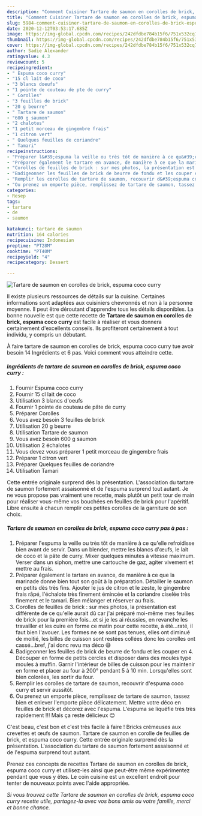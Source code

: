 ```yaml
---
description: "Comment Cuisiner Tartare de saumon en corolles de brick, espuma coco curry"
title: "Comment Cuisiner Tartare de saumon en corolles de brick, espuma coco curry"
slug: 5984-comment-cuisiner-tartare-de-saumon-en-corolles-de-brick-espuma-coco-curry
date: 2020-12-12T03:53:17.685Z
image: https://img-global.cpcdn.com/recipes/242dfdbe784b15f6/751x532cq70/tartare-de-saumon-en-corolles-de-brick-espuma-coco-curry-photo-principale-de-la-recette.jpg
thumbnail: https://img-global.cpcdn.com/recipes/242dfdbe784b15f6/751x532cq70/tartare-de-saumon-en-corolles-de-brick-espuma-coco-curry-photo-principale-de-la-recette.jpg
cover: https://img-global.cpcdn.com/recipes/242dfdbe784b15f6/751x532cq70/tartare-de-saumon-en-corolles-de-brick-espuma-coco-curry-photo-principale-de-la-recette.jpg
author: Sadie Alexander
ratingvalue: 4.3
reviewcount: 5
recipeingredient:
- " Espuma coco curry"
- "15 cl lait de coco"
- "3 blancs doeufs"
- "1 pointe de couteau de pte de curry"
- " Corolles"
- "3 feuilles de brick"
- "20 g beurre"
- " Tartare de saumon"
- "600 g saumon"
- "2 chalotes"
- "1 petit morceau de gingembre frais"
- "1 citron vert"
- " Quelques feuilles de coriandre"
- " Tamari"
recipeinstructions:
- "Préparer l&#39;espuma la veille ou très tôt de manière à ce qu&#39;elle refroidisse bien avant de servir. Dans un blender, mettre les blancs d&#39;œufs, le lait de coco et la pâte de curry. Mixer quelques minutes à vitesse maximum. Verser dans un siphon, mettre une cartouche de gaz, agiter vivement et mettre au frais."
- "Préparer également le tartare en avance, de manière à ce que la marinade donne bien tout son goût à la préparation. Détailler le saumon en petits dès très fins. Ajouter le jus de citron et le zeste, le gingembre frais râpé, l&#39;échalote très finement émincée et la coriandre ciselée très finement et le tamari. Bien mélanger et réserver au frais."
- "Corolles de feuilles de brick : sur mes photos, la présentation est différente de ce qu&#39;elle aurait dû car j&#39;ai préparé moi-même mes feuilles de brick pour la première fois...et si je les ai réussies, en revanche les travailler et les cuire en forme ce matin pour cette recette, à été...raté, il faut bien l&#39;avouer. Les formes ne se sont pas tenues, elles ont diminué de moitié, les billes de cuisson sont restées collées donc les corolles ont cassé...bref, j&#39;ai donc revu ma déco 😅"
- "Badigeonner les feuilles de brick de beurre de fondu et les couper en 4. Découper en forme de petits cercles et disposer dans des moules type moules à muffin. Garnir l&#39;intérieur de billes de cuisson pour les maintenir en forme et placer au four à 200° pendant 5 à 10 min. Lorsqu&#39;elles sont bien colorées, les sortir du four."
- "Remplir les corolles de tartare de saumon, recouvrir d&#39;espuma coco curry et servir aussitôt."
- "Ou prenez un emporte pièce, remplissez de tartare de saumon, tassez bien et enlever l&#39;emporte pièce délicatement. Mettre votre déco en feuilles de brick et décorez avec l&#39;espuma. L&#39;espuma se liquéfie très très rapidement !!! Mais ça reste délicieux 😊"
categories:
- Resep
tags:
- tartare
- de
- saumon

katakunci: tartare de saumon 
nutrition: 164 calories
recipecuisine: Indonesian
preptime: "PT28M"
cooktime: "PT40M"
recipeyield: "4"
recipecategory: Dessert

---
```



![Tartare de saumon en corolles de brick, espuma coco curry](https://img-global.cpcdn.com/recipes/242dfdbe784b15f6/751x532cq70/tartare-de-saumon-en-corolles-de-brick-espuma-coco-curry-photo-principale-de-la-recette.jpg)

Il existe plusieurs ressources de détails sur la cuisine. Certaines informations sont adaptées aux cuisiniers chevronnés et non à la personne moyenne. Il peut être déroutant d'apprendre tous les détails disponibles. La bonne nouvelle est que cette recette de <strong> Tartare de saumon en corolles de brick, espuma coco curry </strong> est facile à réaliser et vous donnera certainement d'excellents conseils. Ils profiteront certainement à tout individu, y compris un débutant.

<!--inarticleads1-->

À faire tartare de saumon en corolles de brick, espuma coco curry tue avoir besoin 14 Ingrédients et 6 pas. Voici comment vous atteindre cette.

##### Ingrédients de tartare de saumon en corolles de brick, espuma coco curry :

1. Fournir  Espuma coco curry
1. Fournir 15 cl lait de coco
1. Utilisation 3 blancs d&#39;oeufs
1. Fournir 1 pointe de couteau de pâte de curry
1. Préparer  Corolles
1. Vous avez besoin 3 feuilles de brick
1. Utilisation 20 g beurre
1. Utilisation  Tartare de saumon
1. Vous avez besoin 600 g saumon
1. Utilisation 2 échalotes
1. Vous devez vous préparer 1 petit morceau de gingembre frais
1. Préparer 1 citron vert
1. Préparer  Quelques feuilles de coriandre
1. Utilisation  Tamari


Cette entrée originale surprend dès la présentation. L&#39;association du tartare de saumon fortement assaisonné et de l&#39;espuma surprend tout autant. Je ne vous propose pas vraiment une recette, mais plutôt un petit tour de main pour réaliser vous-même vos bouchées en feuilles de brick pour l&#39;apéritif. Libre ensuite à chacun remplir ces petites corolles de la garniture de son choix. 

<!--inarticleads2-->

##### Tartare de saumon en corolles de brick, espuma coco curry pas à pas :

1. Préparer l&#39;espuma la veille ou très tôt de manière à ce qu&#39;elle refroidisse bien avant de servir. Dans un blender, mettre les blancs d&#39;œufs, le lait de coco et la pâte de curry. Mixer quelques minutes à vitesse maximum. Verser dans un siphon, mettre une cartouche de gaz, agiter vivement et mettre au frais.
1. Préparer également le tartare en avance, de manière à ce que la marinade donne bien tout son goût à la préparation. Détailler le saumon en petits dès très fins. Ajouter le jus de citron et le zeste, le gingembre frais râpé, l&#39;échalote très finement émincée et la coriandre ciselée très finement et le tamari. Bien mélanger et réserver au frais.
1. Corolles de feuilles de brick : sur mes photos, la présentation est différente de ce qu&#39;elle aurait dû car j&#39;ai préparé moi-même mes feuilles de brick pour la première fois...et si je les ai réussies, en revanche les travailler et les cuire en forme ce matin pour cette recette, à été...raté, il faut bien l&#39;avouer. Les formes ne se sont pas tenues, elles ont diminué de moitié, les billes de cuisson sont restées collées donc les corolles ont cassé...bref, j&#39;ai donc revu ma déco 😅
1. Badigeonner les feuilles de brick de beurre de fondu et les couper en 4. Découper en forme de petits cercles et disposer dans des moules type moules à muffin. Garnir l&#39;intérieur de billes de cuisson pour les maintenir en forme et placer au four à 200° pendant 5 à 10 min. Lorsqu&#39;elles sont bien colorées, les sortir du four.
1. Remplir les corolles de tartare de saumon, recouvrir d&#39;espuma coco curry et servir aussitôt.
1. Ou prenez un emporte pièce, remplissez de tartare de saumon, tassez bien et enlever l&#39;emporte pièce délicatement. Mettre votre déco en feuilles de brick et décorez avec l&#39;espuma. L&#39;espuma se liquéfie très très rapidement !!! Mais ça reste délicieux 😊


C&#39;est beau, c&#39;est bon et c&#39;est très facile à faire ! Bricks crémeuses aux crevettes et œufs de saumon. Tartare de saumon en corolle de feuilles de brick, et espuma coco curry. Cette entrée originale surprend dès la présentation. L&#39;association du tartare de saumon fortement assaisonné et de l&#39;espuma surprend tout autant. 

<!--inarticleads1-->

<p>
Prenez ces concepts de recettes Tartare de saumon en corolles de brick, espuma coco curry et utilisez-les ainsi que peut-être même expérimentez pendant que vous y êtes. Le coin cuisine est un excellent endroit pour tenter de nouveaux points avec l'aide appropriée.
</p>

<p>
<i>Si vous trouvez cette Tartare de saumon en corolles de brick, espuma coco curry recette utile, partagez-la avec vos bons amis ou votre famille, merci et bonne chance.</i>
</p>

